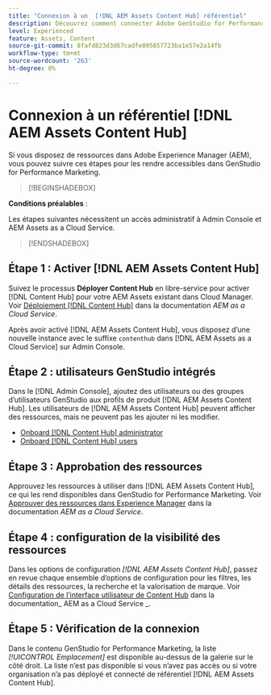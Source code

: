 ```yaml
---
title: "Connexion à un  [!DNL AEM Assets Content Hub] référentiel"
description: Découvrez comment connecter Adobe GenStudio for Performance Marketing à un référentiel Adobe Experience Manager (AEM) [!DNL Content Hub] et exploiter le contenu approuvé existant.
level: Experienced
feature: Assets, Content
source-git-commit: 8fafd823d3d67cadfe095857723ba1e57e2a14fb
workflow-type: tm+mt
source-wordcount: '263'
ht-degree: 0%

---
```


# Connexion à un référentiel [!DNL AEM Assets Content Hub]

Si vous disposez de ressources dans Adobe Experience Manager (AEM), vous pouvez suivre ces étapes pour les rendre accessibles dans GenStudio for Performance Marketing.

>[!BEGINSHADEBOX]

**Conditions préalables** :

Les étapes suivantes nécessitent un accès administratif à Admin Console et AEM Assets as a Cloud Service.

>[!ENDSHADEBOX]

## Étape 1 : Activer [!DNL AEM Assets Content Hub]

Suivez le processus **Déployer Content Hub** en libre-service pour activer [!DNL Content Hub] pour votre AEM Assets existant dans Cloud Manager. Voir [Déploiement [!DNL Content Hub]](https://experienceleague.adobe.com/en/docs/experience-manager-cloud-service/content/assets/content-hub/deploy-content-hub) dans la documentation _AEM as a Cloud Service_.

Après avoir activé [!DNL AEM Assets Content Hub], vous disposez d’une nouvelle instance avec le suffixe `contenthub` dans [!DNL AEM Assets as a Cloud Service] sur Admin Console.

## Étape 2 : utilisateurs GenStudio intégrés

Dans le [!DNL Admin Console], ajoutez des utilisateurs ou des groupes d’utilisateurs GenStudio aux profils de produit [!DNL AEM Assets Content Hub]. Les utilisateurs de [!DNL AEM Assets Content Hub] peuvent afficher des ressources, mais ne peuvent pas les ajouter ni les modifier.

- [Onboard [!DNL Content Hub] administrator](https://experienceleague.adobe.com/en/docs/experience-manager-cloud-service/content/assets/content-hub/deploy-content-hub#onboard-content-hub-administrator)
- [Onboard [!DNL Content Hub] users](https://experienceleague.adobe.com/en/docs/experience-manager-cloud-service/content/assets/content-hub/deploy-content-hub#onboard-content-hub-users)

## Étape 3 : Approbation des ressources

Approuvez les ressources à utiliser dans [!DNL AEM Assets Content Hub], ce qui les rend disponibles dans GenStudio for Performance Marketing. Voir [Approuver des ressources dans Experience Manager](https://experienceleague.adobe.com/en/docs/experience-manager-cloud-service/content/assets/dynamicmedia/dynamic-media-open-apis/approve-assets) dans la documentation _AEM as a Cloud Service_.

## Étape 4 : configuration de la visibilité des ressources

Dans les options de configuration _[!DNL AEM Assets Content Hub]_, passez en revue chaque ensemble d’options de configuration pour les filtres, les détails des ressources, la recherche et la valorisation de marque. Voir [Configuration de l’interface utilisateur de Content Hub](https://experienceleague.adobe.com/en/docs/experience-manager-cloud-service/content/assets/content-hub/configure-content-hub-ui-options) dans la documentation_ AEM as a Cloud Service _.

## Étape 5 : Vérification de la connexion

Dans le contenu GenStudio for Performance Marketing, la liste _[!UICONTROL Emplacement]_ est disponible au-dessus de la galerie sur le côté droit. La liste n’est pas disponible si vous n’avez pas accès ou si votre organisation n’a pas déployé et connecté de référentiel [!DNL AEM Assets Content Hub].
